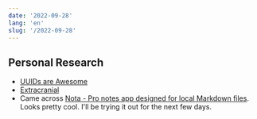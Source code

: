 ```yaml
---
date: '2022-09-28'
lang: 'en'
slug: '/2022-09-28'
---
```


## Personal Research

- [UUIDs are Awesome](./../.././docs/pages/UUIDs%20are%20Awesome.md)
- [Extracranial](./../.././docs/pages/Extracranial.md)
- Came across [Nota - Pro notes app designed for local Markdown files](https://nota.md/). Looks pretty cool. I'll be trying it out for the next few days.

<head>
  <html lang="en-US"/>
</head>

